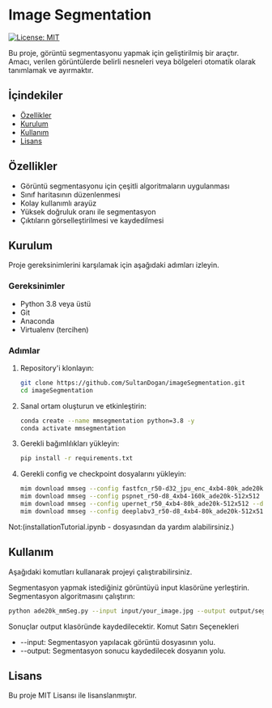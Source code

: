 # Image Segmentation

[![License: MIT](https://img.shields.io/badge/License-MIT-yellow.svg)](https://opensource.org/licenses/MIT)

Bu proje, görüntü segmentasyonu yapmak için geliştirilmiş bir araçtır. Amacı, verilen görüntülerde belirli nesneleri veya bölgeleri otomatik olarak tanımlamak ve ayırmaktır.

## İçindekiler

- [Özellikler](#özellikler)
- [Kurulum](#kurulum)
- [Kullanım](#kullanım)
- [Lisans](#lisans)


## Özellikler

- Görüntü segmentasyonu için çeşitli algoritmaların uygulanması
- Sınıf haritasının düzenlenmesi
- Kolay kullanımlı arayüz
- Yüksek doğruluk oranı ile segmentasyon
- Çıktıların görselleştirilmesi ve kaydedilmesi

## Kurulum

Proje gereksinimlerini karşılamak için aşağıdaki adımları izleyin.

### Gereksinimler

- Python 3.8 veya üstü
- Git
- Anaconda
- Virtualenv (tercihen)

### Adımlar

1. Repository'i klonlayın:
   ```sh
   git clone https://github.com/SultanDogan/imageSegmentation.git
   cd imageSegmentation
2. Sanal ortam oluşturun ve etkinleştirin:
   ```sh
   conda create --name mmsegmentation python=3.8 -y
   conda activate mmsegmentation
3. Gerekli bağımlılıkları yükleyin:
   ```sh
   pip install -r requirements.txt
4. Gerekli config ve checkpoint dosyalarını yükleyin:
   ```sh
   mim download mmseg --config fastfcn_r50-d32_jpu_enc_4xb4-80k_ade20k-512x512 --dest ./checkpoints   #fastfcn
   mim download mmseg --config pspnet_r50-d8_4xb4-160k_ade20k-512x512 --dest ./checkpoints            #pspnet
   mim download mmseg --config upernet_r50_4xb4-80k_ade20k-512x512 --dest ./checkpoints               #upernet
   mim download mmseg --config deeplabv3_r50-d8_4xb4-80k_ade20k-512x512 --dest ./checkpoints          #deeplabv3
   
Not:(installationTutorial.ipynb - dosyasından da yardım alabilirsiniz.)

## Kullanım

Aşağıdaki komutları kullanarak projeyi çalıştırabilirsiniz.

Segmentasyon yapmak istediğiniz görüntüyü input klasörüne yerleştirin.
Segmentasyon algoritmasını çalıştırın:
  ```sh
  python ade20k_mmSeg.py --input input/your_image.jpg --output output/segmented_image.png
  ```
Sonuçlar output klasöründe kaydedilecektir.
Komut Satırı Seçenekleri
 -  --input: Segmentasyon yapılacak görüntü dosyasının yolu.
 -  --output: Segmentasyon sonucu kaydedilecek dosyanın yolu.


## Lisans

Bu proje MIT Lisansı ile lisanslanmıştır.

